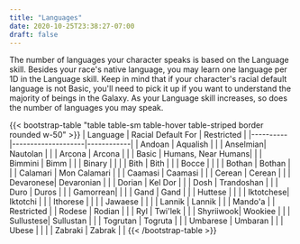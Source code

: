 ```yaml
---
title: "Languages"
date: 2020-10-25T23:38:27-07:00
draft: false
---
```


The number of languages your character speaks is based on the Language skill. Besides your race's native language, you may learn one language per 1D in the Language skill. Keep in mind that if your character's racial default language is not Basic, you'll need to pick it up if you want to understand the majority of beings in the Galaxy. As your Language skill increases, so does the number of languages you may speak.

{{< bootstrap-table "table table-sm table-hover table-striped border rounded w-50" >}}
| Language | Racial Default For | Restricted |
|----------|--------------------|------------|
| Andoan   | Aqualish           |            |
| Anselmian| Nautolan           |            |
| Arcona   | Arcona             |            |
| Basic    | Humans, Near Humans|            |
| Bimmini  | Bimm               |            |
| Binary   |                    |            |
| Bith     | Bith               |            |
| Bocce    |                    |            |
| Bothan   | Bothan             |            |
| Calamari | Mon Calamari       |            |
| Caamasi  | Caamasi            |            |
| Cerean   | Cerean             |            |
| Devaronese| Devaronian        |            |
| Dorian   | Kel Dor            |            |
| Dosh     | Trandoshan         |            |
| Duro     | Duros              |            |
| Gamorrean|                    |            |
| Gand     | Gand               |            |
| Huttese  |                    |            |
| Iktotchese| Iktotchi          |            |
| Ithorese |                    |            |
| Jawaese  |                    |            |
| Lannik   | Lannik             |            |
| Mando'a  |                    | Restricted |
| Rodese   | Rodian             |            |
| Ryl      | Twi'lek            |            |
| Shyriiwook| Wookiee           |            |
| Sullustese| Sullustan         |            |
| Togrutan | Togruta            |            |
| Umbarese | Umbaran            |            |
| Ubese    |                    |            |
| Zabraki  | Zabrak             |            |
{{< /bootstrap-table >}}